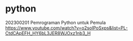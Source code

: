 # python
202300201
Pemrograman Python untuk Pemula
https://www.youtube.com/watch?v=o2soIPoSxps&list=PL-CtdCApEFH_HY6bL3JER8WJOxz1nb3_H
